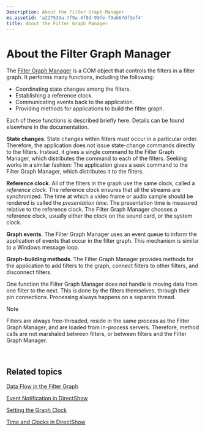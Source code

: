 ```yaml
---
Description: About the Filter Graph Manager
ms.assetid: 'a227539a-7f9a-4f8d-99fe-f9ab67df9ef4'
title: About the Filter Graph Manager
---
```


# About the Filter Graph Manager

The [Filter Graph Manager](filter-graph-manager.md) is a COM object that controls the filters in a filter graph. It performs many functions, including the following:

-   Coordinating state changes among the filters.
-   Establishing a reference clock.
-   Communicating events back to the application.
-   Providing methods for applications to build the filter graph.

Each of these functions is described briefly here. Details can be found elsewhere in the documentation.

**State changes**. State changes within filters must occur in a particular order. Therefore, the application does not issue state-change commands directly to the filters. Instead, it gives a single command to the Filter Graph Manager, which distributes the command to each of the filters. Seeking works in a similar fashion: The application gives a seek command to the Filter Graph Manager, which distributes it to the filters.

**Reference clock**. All of the filters in the graph use the same clock, called a *reference clock*. The reference clock ensures that all the streams are synchronized. The time at which a video frame or audio sample should be rendered is called the *presentation time*. The presentation time is measured relative to the reference clock. The Filter Graph Manager chooses a reference clock, usually either the clock on the sound card, or the system clock.

**Graph events**. The Filter Graph Manager uses an event queue to inform the application of events that occur in the filter graph. This mechanism is similar to a Windows message loop.

**Graph-building methods**. The Filter Graph Manager provides methods for the application to add filters to the graph, connect filters to other filters, and disconnect filters.

One function the Filter Graph Manager does not handle is moving data from one filter to the next. This is done by the filters themselves, through their pin connections. Processing always happens on a separate thread.

> [!Note]  
> Filters are always free-threaded, reside in the same process as the Filter Graph Manager, and are loaded from in-process servers. Therefore, method calls are not marshaled between filters, or between filters and the Filter Graph Manager.

 

## Related topics

<dl> <dt>

[Data Flow in the Filter Graph](data-flow-in-the-filter-graph.md)
</dt> <dt>

[Event Notification in DirectShow](event-notification-in-directshow.md)
</dt> <dt>

[Setting the Graph Clock](setting-the-graph-clock.md)
</dt> <dt>

[Time and Clocks in DirectShow](time-and-clocks-in-directshow.md)
</dt> </dl>

 

 



